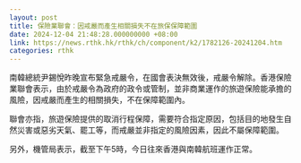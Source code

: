 ```yaml
---
layout: post
title: 保險業聯會：因戒嚴而產生相關損失不在旅保保障範圍
date: 2024-12-04 21:48:28.000000000 +08:00
link: https://news.rthk.hk/rthk/ch/component/k2/1782126-20241204.htm
categories: rthk
---
```


南韓總統尹錫悅昨晚宣布緊急戒嚴令，在國會表決無效後，戒嚴令解除。香港保險業聯會表示，由於戒嚴令為政府的政令或管制，並非商業運作的旅遊保險能承擔的風險，因戒嚴而產生的相關損失，不在保障範圍內。

聯會亦指，旅遊保險提供的取消行程保障，需要符合指定原因，包括目的地發生自然災害或惡劣天氣、罷工等，而戒嚴並非指定的風險因素，因此不屬保障範圍。

另外，機管局表示，截至下午5時，今日往來香港與南韓航班運作正常。
